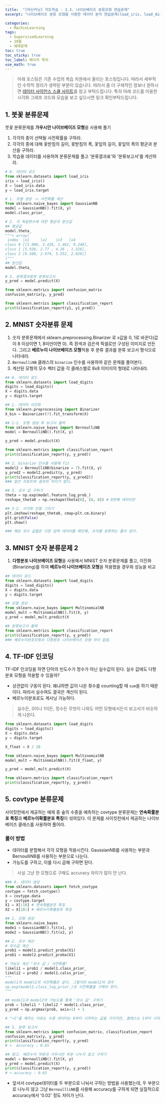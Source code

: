 ```yaml
---
title:  "[머신러닝] 지도학습 - 3.3. 나이브베이즈 분류모형 연습문제"
excerpt: "나이브베이즈 분류 모형을 사용한 데이터 분석 연습문제(load_iris, load_digits, fetch_cotype)"

categories:
  - MachinLearning
tags:
  - SupervisedLearning
  - 10월
  - 예제문제
toc: true
toc_sticky: true
toc_label: 페이지 목차
use_math: true
---
```

> 아래 포스팅은 기존 수업의 복습 차원에서 올리는 포스팅입니다. 따라서 세부적인 수학적 정리가 생략된 부분이 있습니다. 따라서 좀 더 구체적인 정보나 원하시면 [데이터 사이언스 스쿨 사이트](https://datascienceschool.net/03%20machine%20learning/11.02%20%EB%82%98%EC%9D%B4%EB%B8%8C%EB%B2%A0%EC%9D%B4%EC%A6%88%20%EB%B6%84%EB%A5%98%EB%AA%A8%ED%98%95.html)를 참고 부탁드립니다. 특히 아래 코드를 이용한 시각화 그래프 코드와 모습을 보고 싶으시면 링크 확인부탁드립니다.  

## 1. 붓꽃 분류문제
붓꽃 분류문제를 **가우시안 나이브베이즈 모형**을 사용해 풀기
1. 각각의 종이 선택될 사전확률을 구하라.
2. 각각의 종에 대해 꽃받침의 길이, 꽃받침의 폭, 꽃잎의 길이, 꽃잎의 폭의 평균과 분산을 구하라.
3. 학습용 데이터를 사용하여 분류문제를 풀고 '분류결과표'와 '분류보고서'를 계산하라.

```py
# 0. 데이터 로드
from sklearn.datasets import load_iris
iris = load_iris()
X = load_iris.data
y = load_iris.target

# 1. 모델 생성 -> 사전확률 계산
from sklearn.naive_bayes import GaussianNB
model = GaussianNB().fit(X, y)
model.class_prior_

# 2. 각 독립변수에 대한 평균과 분산값
## 평균값
model.theta_
"""> array(
 index  |x1     |x2    |x3   |x4
class 0 [[5.006, 3.428, 1.462, 0.246],
clsss 1 [5.936, 2.77 , 4.26 , 1.326],
class 2 [6.588, 2.974, 5.552, 2.026]]
)"""
## 분산값
model.theta_

# 3. 분류결과표와 분류보고서
y_pred = model.predict(X)

from sklearn.metrics import confusion_matrix
confusion_matrix(y, y_pred)

from sklearn.metrics import classification_report
print(classification_report(y1, y1_pred))
```

## 2. MNIST 숫자분류 문제
1. 숫자 분류문제에서 sklearn.preprocessing.Binarizer 로 x값을 0, 1로 바꾼다(값이 8 이상이면 1, 8미만이면 0). 즉 흰색과 검은색 픽셀로만 구성된 이미지로 만든다. 그리고 **베르누이 나이브베이즈 모형**적용 후 분류 결과를 분류 보고서 형식으로 나타내라.
2. `BernoulliNB` 클래스의 `binarize` 인수를 사용하여 같은 문제를 풀어본다.
3. 계산된 모형의 모수 벡터 값을 각 클래스별로 8x8 이미지의 형태로 나타내라.

```py
## 0. 데이터 로드
from sklearn.datasets import load_digits
digits = load_digits()
X = digits.data
y = digits.target

## 1. 데이터 이진화
from sklearn.preprocessing import Binarizer
X_bin = Bainarizer(7).fit_transform(X)

## 1-2. 모형 생성 후 보고서 출력
from sklearn.naive_bayes import BernoulliNB
model = BernoulliNB().fit(X, y)

y_pred = model.predict(X)

from sklearn.metrics import classification_report
print(classification_report(y, y_pred))

## 2. binarize 인수를 사용해 fit
model2 = BernoulliNB(binarize = 7).fit(X, y)
y_pred2 = model2.predict(y, y_pred)
print(classification_report(y, y_pred2))
### 앞선 리포트와 결과의 차이가 없다.

## 3. 모수 값 구하기
theta = np.exp(model.feature_log_prob_)
reshape_theta0 = np.reshape(theta[0], (8, 8)) # 0번째 데이터만

## 3-2. 시각화 모형 그리기
plt.imshow(reshape_theta0, cmap=plt.cm.binary)
plt.grid(False)
plt.show()

### 해당 모수 값들은 다른 입력 데이터를 확인해, 숫자를 분류하는 틀이 된다.  

```

## 3. MNIST 숫자 분류문제 2
1. **다항분포 나이브베이즈 모형**을 사용해서 MNIST 숫자 분류문제를 풀고, 이진화(Binarizing)를 하여 **베르누이 나이브베이즈 모형**을 적용했을 경우와 성능을 비교

```py
## 데이터 로드
from sklearn.datasets import load_digits
digits = load_digits()
X = digits.data
y = digits.target

## 모델 생성
from sklearn.naive_bayes import MultinomialNB
model_mult = MultinomialNB().fit(X, y)
y_pred = model_mult.predict(X

## 분류보고서 출력
from sklearn.metrics import classification_report
print(classification_report(y, y_pred))
### 베르누이분포모형과 다항분포 나이브베이즈 모형 차이 없음.
```

## 4. TF-IDF 인코딩
TF-IDF 인코딩을 하면 단어의 빈도수가 정수가 아닌 실수값이 된다. 실수 값에도 다항분포 모형을 적용할 수 있을까? 
- 상관없이 구동이 된다. 왜냐하면 값이 나온 횟수를 counting할 때 `sum`을 하기 때문이다. 따라서 실수여도 결국은 계산이 된다.
- 베르누이분포로도 계사닝 가능하다.
> 실수든, 0이나 1이든, 정수든 무엇이 나와도 어떤 모형에서든지 보고서가 비슷하게 나온다.

```py
from sklearn.datasets import load_digits
digits = load_digits()
X = digits.data
y = digits.target

X_float = X / 10

from sklearn.naive_bayes import MultinomialNB
model_mult = MultinomialNB().fit(X_float, y)

y_pred = model_mult.predict(X)

from sklearn.metrics import classification_report
print(classification_report(y, y_pred))
```

## 5. covtype 분류문제
사이킷런에서 제공하는 예제 중 숲의 수종을 예측하는 covtype 분류문제는 **연속확률분포 특징**과 **베르누이확률분포 특징**이 섞여있다. 이 문제를 사이킷런에서 제공하는 나이브베이즈 클래스를 사용하여 풀어라.

### 풀이 방법
- 데이터를 분할해서 각각 모형을 적용시킨다. GaussianNB를 사용하는 부분과 BernoulliNB를 사용하는 부분으로 나눈다. 
- 가능도를 구하고, 이를 다시 곱해 구하면 된다. 

> 사실 그냥 한 모형으로 구해도 accuracy 차이가 많이 안 난다.

```py
### 0. 데이터 생성
from sklearn.datasets import fetch_covtype
covtype = fetch_covtype()
X = covtype.data
y = covtype.target
X1 = X[:10] # 연속확률분포 특징
X2 = X[10:] # 베르누이확률분포 특징

## 1. 모형 생성
from sklearn.naive_bayes
mode1 = GaussianNB().fit(x1, y)
mode2 = GaussianNB().fit(x2, y)

## 2. 모수 계산
# 모수값 계산
prob1 = model1.predict_proba(X1)
prob1 = model2.predict_proba(X1)

# 가능도 계산 "모수 값 / 사전확률"
likeli1 = prob1 / model1.class_prior_
likeli2 = prob2 / model1.calss_prior_ 
"""
model1과 model2의 사전확률은 같다. 그렇지만 model2의 경우
np.exp(model2.class_log_prior_)로 사전확률을 구해야 한다.
"""

## model1과 model2의 가능도를 통해 '모수 값' 구하기
prob = likeli1 * likeli2 * model1.class_prior_
y_pred = np.argmax(prob, axis=1) + 1

# "+1"을 해주는 이유는 수종 데이터는 0부터 시작하는 값을 가지지만, 클래스는 1부터 시작하기 때문이다.

## 3. 분류 보고서 
from sklearn.metrics import confusion_matrix, classification_report
confusion_matrix(y, y_pred)
print(classification_report(y, y_pred)
# >  accuracy : 0.65

## 참고. 베르누이 부분과 가우시안 부분 나누지 않고 구하기
model = BernoulliNB().fit(X, y)
y_pred = model.predict(X)
print(classification_report(y, y_pred))
# > accuracy : 0.63

```

- 앞서서 covtype데이터를 두 부분으로 나눠서 구하는 방법을 사용했는데, 두 부분으로 나누지 않고 그냥 `BernoullliNB`를 사용해 accuracy를 구하게 되면 실질적으로 accuracy에서 '0.02' 정도 차이가 난다.
